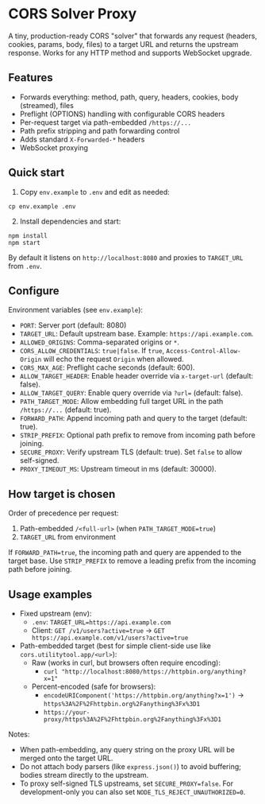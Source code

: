 # CORS Solver Proxy

A tiny, production-ready CORS "solver" that forwards any request (headers, cookies, params, body, files) to a target URL and returns the upstream response. Works for any HTTP method and supports WebSocket upgrade.

## Features
- Forwards everything: method, path, query, headers, cookies, body (streamed), files
- Preflight (OPTIONS) handling with configurable CORS headers
- Per-request target via path-embedded `/https://...`
- Path prefix stripping and path forwarding control
- Adds standard `X-Forwarded-*` headers
- WebSocket proxying

## Quick start
1. Copy `env.example` to `.env` and edit as needed:

```
cp env.example .env
```

2. Install dependencies and start:

```
npm install
npm start
```

By default it listens on `http://localhost:8080` and proxies to `TARGET_URL` from `.env`.

## Configure
Environment variables (see `env.example`):

- `PORT`: Server port (default: 8080)
- `TARGET_URL`: Default upstream base. Example: `https://api.example.com`.
- `ALLOWED_ORIGINS`: Comma-separated origins or `*`.
- `CORS_ALLOW_CREDENTIALS`: `true|false`. If `true`, `Access-Control-Allow-Origin` will echo the request `Origin` when allowed.
- `CORS_MAX_AGE`: Preflight cache seconds (default: 600).
- `ALLOW_TARGET_HEADER`: Enable header override via `x-target-url` (default: false).
- `ALLOW_TARGET_QUERY`: Enable query override via `?url=` (default: false).
- `PATH_TARGET_MODE`: Allow embedding full target URL in the path `/https://...` (default: true).
- `FORWARD_PATH`: Append incoming path and query to the target (default: true).
- `STRIP_PREFIX`: Optional path prefix to remove from incoming path before joining.
- `SECURE_PROXY`: Verify upstream TLS (default: true). Set `false` to allow self-signed.
- `PROXY_TIMEOUT_MS`: Upstream timeout in ms (default: 30000).

## How target is chosen
Order of precedence per request:
1. Path-embedded `/<full-url>` (when `PATH_TARGET_MODE=true`)
2. `TARGET_URL` from environment

If `FORWARD_PATH=true`, the incoming path and query are appended to the target base. Use `STRIP_PREFIX` to remove a leading prefix from the incoming path before joining.

## Usage examples
- Fixed upstream (env):
  - `.env`: `TARGET_URL=https://api.example.com`
  - Client: `GET /v1/users?active=true` → `GET https://api.example.com/v1/users?active=true`
- Path-embedded target (best for simple client-side use like `cors.utilitytool.app/<url>`):
  - Raw (works in curl, but browsers often require encoding):
    - `curl "http://localhost:8080/https://httpbin.org/anything?x=1"`
  - Percent-encoded (safe for browsers):
    - `encodeURIComponent('https://httpbin.org/anything?x=1')` → `https%3A%2F%2Fhttpbin.org%2Fanything%3Fx%3D1`
    - `https://your-proxy/https%3A%2F%2Fhttpbin.org%2Fanything%3Fx%3D1`

Notes:
- When path-embedding, any query string on the proxy URL will be merged onto the target URL.
- Do not attach body parsers (like `express.json()`) to avoid buffering; bodies stream directly to the upstream.
- To proxy self-signed TLS upstreams, set `SECURE_PROXY=false`. For development-only you can also set `NODE_TLS_REJECT_UNAUTHORIZED=0`.
